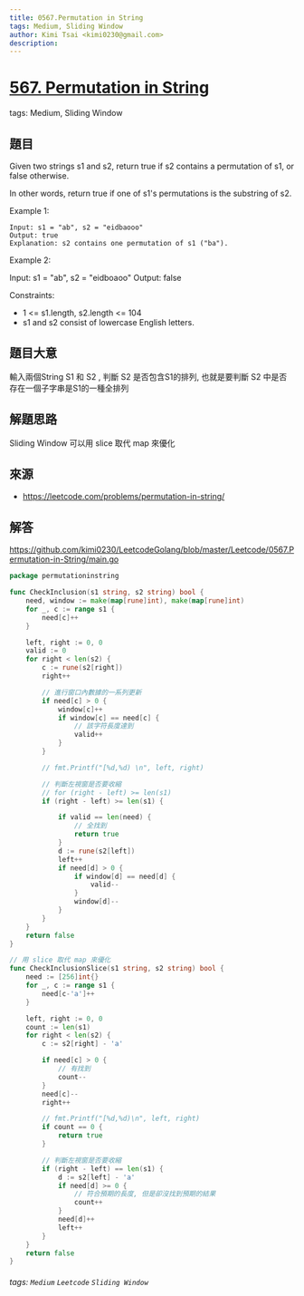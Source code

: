 ```yaml
---
title: 0567.Permutation in String
tags: Medium, Sliding Window
author: Kimi Tsai <kimi0230@gmail.com>
description:
---
```

# [567. Permutation in String](https://leetcode.com/problems/permutation-in-string/)
tags: Medium, Sliding Window

## 題目
Given two strings s1 and s2, return true if s2 contains a permutation of s1, or false otherwise.

In other words, return true if one of s1's permutations is the substring of s2.


Example 1:
```
Input: s1 = "ab", s2 = "eidbaooo"
Output: true
Explanation: s2 contains one permutation of s1 ("ba").
```

Example 2:

Input: s1 = "ab", s2 = "eidboaoo"
Output: false
 

Constraints:

* 1 <= s1.length, s2.length <= 104
* s1 and s2 consist of lowercase English letters.

## 題目大意
輸入兩個String S1 和 S2 , 判斷 S2 是否包含S1的排列, 也就是要判斷 S2 中是否存在一個子字串是S1的一種全排列

## 解題思路
Sliding Window
可以用 slice 取代 map 來優化

## 來源
* https://leetcode.com/problems/permutation-in-string/

## 解答
https://github.com/kimi0230/LeetcodeGolang/blob/master/Leetcode/0567.Permutation-in-String/main.go

```go
package permutationinstring

func CheckInclusion(s1 string, s2 string) bool {
	need, window := make(map[rune]int), make(map[rune]int)
	for _, c := range s1 {
		need[c]++
	}

	left, right := 0, 0
	valid := 0
	for right < len(s2) {
		c := rune(s2[right])
		right++

		// 進行窗口內數據的一系列更新
		if need[c] > 0 {
			window[c]++
			if window[c] == need[c] {
				// 該字符長度達到
				valid++
			}
		}

		// fmt.Printf("[%d,%d) \n", left, right)

		// 判斷左視窗是否要收縮
		// for (right - left) >= len(s1)
		if (right - left) >= len(s1) {

			if valid == len(need) {
				// 全找到
				return true
			}
			d := rune(s2[left])
			left++
			if need[d] > 0 {
				if window[d] == need[d] {
					valid--
				}
				window[d]--
			}
		}
	}
	return false
}

// 用 slice 取代 map 來優化
func CheckInclusionSlice(s1 string, s2 string) bool {
	need := [256]int{}
	for _, c := range s1 {
		need[c-'a']++
	}

	left, right := 0, 0
	count := len(s1)
	for right < len(s2) {
		c := s2[right] - 'a'

		if need[c] > 0 {
			// 有找到
			count--
		}
		need[c]--
		right++

		// fmt.Printf("[%d,%d)\n", left, right)
		if count == 0 {
			return true
		}

		// 判斷左視窗是否要收縮
		if (right - left) == len(s1) {
			d := s2[left] - 'a'
			if need[d] >= 0 {
				// 符合預期的長度, 但是卻沒找到預期的結果
				count++
			}
			need[d]++
			left++
		}
	}
	return false
}
```

###### tags: `Medium` `Leetcode` `Sliding Window`